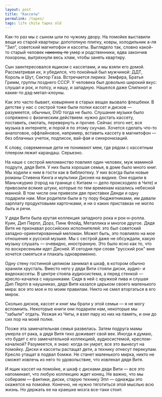 ```yaml
---
layout: post
title: "Кассеты"
permalink: /tapes/
tags: life chita tapes old
---
```


Как-то раз мы с сыном шли по чужому двору. На помойке выставили вещи из старой
квартиры: допотопную плитку, ковры, холодильник а-ля "Зил", советский магнитофон
и кассеты. Выглядело так, словно какой-то старый человек ~~наконец-то~~ умер и
родственники, едва закончив похороны, вытряхнули весь хлам, чтобы занять
квартиру.

Сын заинтересовался ящиком с кассетами, и мы взяли его домой. Рассматривая их, я
убедился, что покойный был мужчиной: ДДТ, Король и Шут, Сектор Газа. Встречается
лирика: Земфира, Братья Гримм, группы позднего СССР. У человека был довольно
широкий вкус: слушал и рок, и попсу, и нашу, и западную. Нашелся даже Слипкнот и
какие-то дэд-метал-клоуны.

Как это часто бывает, ковыряние в старых вещах вызвало флешбеки. В детстве у нас
с сестрой тоже были полки кассет и дисков — разумеется, обычных, DVD тогда не
было. Слушание музыки было сопряжено с физическим действием: нужно достать
кассету, поставить, смотать, перевернуть и прочее. Сейчас этого нет, вся музыка
в интернете, и порой я по этому скучаю. Хочется сделать что-то аналоговое,
оффлайновое, например, вставить кассету в магнитофон — без облачных учеток,
подписок, вай-фая и синхронизаций.

К слову, современные дети не понимают мем, где рядом с кассетным плеером лежит
карандаш. Серьезно.

На наше с сестрой меломанство повлиял один человек, муж маминой подруги, дядя
Витя. У них была хорошая семья, в доме было много книг. Мы ходили к ним в гости
как в библиотеку. У них всегда были новые романы Стивена Кинга и мультики Диснея
на видике. Они ездили в Маньчжурию (город на границе с Китаем — дело происходило
в Чите) и привозили всякие штуки, которые по тем временам казались небесной
манной. В том числе они привезли две приставки Денди и одну подарили нам. Мои
родители были в ту пору бюджетниками, им давали зарплату продуктовыми
карточками, и ни о каких приставках не могло быть и речи.

У дяди Вити была крутая коллекция западного рока и рок-н-ролла. Куин, Дип Перпл,
Дорз, Пинк Флойд, Металлика и многое другое. Дядя Витя не признавал российских
исполнителей: это был советский западно-ориентированный меломан. Может быть, это
повлияло на мое отношение к русской музыке. Мы с сестрой даже не обсуждали,
какую музыку слушать — очевидно, иностранную. Это было ясно как то, что по
воскресеньям идет Дисней. И сегодня при слове "русский рок" мне хочется смеяться
и плакать одновременно.

Одну стену гостинной целиком занимал в шкаф, в котором обычно хранили
хрусталь. Вместо него у дяди Вити стояли диски, аудио- и видеокассеты. В центре
стояла аудиосистема, а перед стенкой — кресло-качалка с наушниками. Сидя в ней с
кружкой пива и слушая Дип Перпл в наушниках, дядя Витя казался царьком своего
маленького мира: все это мое и по моим правилам. Никто не смел вторгаться в его
мирок.

Сколько дисков, кассет и книг мы брали у этой семьи — я не могу
вспомнить. Некоторые книги они подарили нам, некоторые мы "забыли"
отдать. Уезжая из Читы, я взял пару из них на память, и они до сих пор на моей
полке.

Позже эта замечательная семья развелась. Затем подруга мамы умерла от рака, а
дядя Витя тихо доживает свой век. Иногда я думаю, что будет с его замечательной
коллекцией, аудиосистемой, креслом-качалкой? Разумеется, я знаю: когда он умрет,
все это вынесут на помойку. Диски и кассеты растащат дети, а технику отнесут
перекупам. Кресло утащат в подвал бомжи. Не станет маленького мирка, никто не
сможет извлечь из него то удовольствие, что извлекал дядя Витя.

И ящик кассет на помойке, и шкаф с дисками дяди Вити — все это напоминает, что
любую коллекцию ждет конец. Не важно, что мы собираем — фантики, диски, старую
технику Эпл — однажды это окажется на помойке. Конечно, не нужно тяготиться этой
мыслью всю жизнь. Но держать ее на краешке мозга все-таки стоит.

